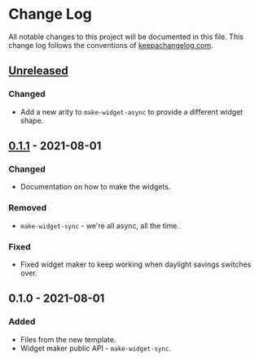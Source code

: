 # Change Log
All notable changes to this project will be documented in this file. This change log follows the conventions of [keepachangelog.com](http://keepachangelog.com/).

## [Unreleased]
### Changed
- Add a new arity to `make-widget-async` to provide a different widget shape.

## [0.1.1] - 2021-08-01
### Changed
- Documentation on how to make the widgets.

### Removed
- `make-widget-sync` - we're all async, all the time.

### Fixed
- Fixed widget maker to keep working when daylight savings switches over.

## 0.1.0 - 2021-08-01
### Added
- Files from the new template.
- Widget maker public API - `make-widget-sync`.

[Unreleased]: https://sourcehost.site/your-name/fizzbuzzclojure/compare/0.1.1...HEAD
[0.1.1]: https://sourcehost.site/your-name/fizzbuzzclojure/compare/0.1.0...0.1.1
